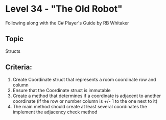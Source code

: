 # Level 34 - "The Old Robot"
Following along with the C# Player's Guide by RB Whitaker
## Topic
Structs
## Criteria:
1. Create Coordinate struct that represents a room coordinate row and column
2. Ensure that the Coordinate struct is immutable
3. Create a method that determines if a coordinate is adjacent to another coordinate (if the row or number column is +/- 1 to the one next to it)
4. The main method should create at least several coordinates the implement the adjacency check method